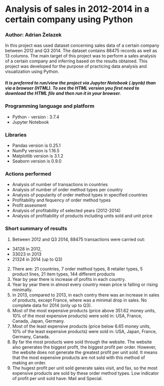 # Analysis of sales in 2012-2014 in a certain company using Python
### Author: Adrian Żelazek

In this project was used dataset concerning sales data of a certain company between 2012 and Q3 2014. The dataset contains 88475 records as well as 13 columns. The main target of this project was to perform a sales analysis of a certain company and inferring based on the results obtained. This project was developed for the purpose of practicing data analysis and visualization using Python.

##### It is preferred to run/view the project via Jupyter Notebook (.ipynb) than via a browser (HTML). To see the HTML version you first need to download the HTML file and then run it in your browser.

### Programming language and platform
* Python - version : 3.7.4
* Jupyter Notebook

### Libraries
* Pandas version is 0.25.1
* NumPy version is 1.16.5
* Matplotlib version is 3.1.2
* Seaborn version is 0.9.0

### Actions performed
* Analysis of number of transactions in countries
* Analysis of number of order method types per country
* Analysis of popularity of order method types in specified countries
* Profitability and fequency of order method types
* Profit assesment
* Analysis of profitability of selected years (2012-2014)
* Analysis of profitability of products including units sold and unit price

### Short summary of results
1. Between 2012 and Q3 2014, 88475 transactions were carried out:
* 34128 in 2012,
* 33023 in 2013
* 21324 in 2014 (up to Q3)
2. There are:
21 countries,
7 order method types,
8 retailer types,
5 product lines,
21 item types,
144 different products
3. Year by year there is increase of profits in each country.
3. Year by year there in almost every country mean price is falling or rising minimally.
4. In 2013, compared to 2013, in each contry there was an increase in sales of products, except France, where was a minimal drop in sales. No complete data for 2014 (only up to Q3).
5. Most of the most expensive products (price above 351.62 money units, 10% of the most expensive products) were sold in: USA, France, Canada, Japan, Germany.
6. Most of the least expensive products (price below 6.65 money units, 10% of the least expensive products) were sold in: USA, Japan, France, Germany, Canada.
7. By far the most products were sold through the website. The website also generates the biggest profit, the biggest profit per order. However, the website does not generate the greatest profit per unit sold. It means that the most expensive products are not sold with this method of making an order.
8. The hugest profit per unit sold generate sales visit, and fax, so the most expensive products are sold by these order method types. Low indicator of profit per unit sold have: Mail and Special.
